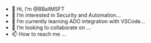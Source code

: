 - 👋 Hi, I’m @BBallMSFT
- 👀 I’m interested in Security and Automation...
- 🌱 I’m currently learning ADO integration with VSCode...
- 💞️ I’m looking to collaborate on ...
- 📫 How to reach me ...

<!---
BBallMSFT/BBallMSFT is a ✨ special ✨ repository because its `README.md` (this file) appears on your GitHub profile.
You can click the Preview link to take a look at your changes.
--->
